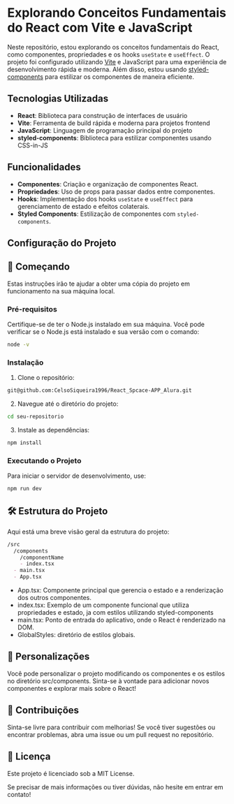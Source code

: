 # Explorando Conceitos Fundamentais do React com Vite e JavaScript

Neste repositório, estou explorando os conceitos fundamentais do React, como componentes, propriedades e os hooks `useState` e `useEffect`. O projeto foi configurado utilizando [Vite](https://vitejs.dev/) e JavaScript para uma experiência de desenvolvimento rápida e moderna. Além disso, estou usando [styled-components](https://styled-components.com/) para estilizar os componentes de maneira eficiente.

## Tecnologias Utilizadas

- **React**: Biblioteca para construção de interfaces de usuário
- **Vite**: Ferramenta de build rápida e moderna para projetos frontend
- **JavaScript**: Linguagem de programação principal do projeto
- **styled-components**: Biblioteca para estilizar componentes usando CSS-in-JS

## Funcionalidades

- **Componentes**: Criação e organização de componentes React.
- **Propriedades**: Uso de props para passar dados entre componentes.
- **Hooks**: Implementação dos hooks `useState` e `useEffect` para gerenciamento de estado e efeitos colaterais.
- **Styled Components**: Estilização de componentes com `styled-components`.

## Configuração do Projeto

## 🚀 Começando
Estas instruções irão te ajudar a obter uma cópia do projeto em funcionamento na sua máquina local.

### Pré-requisitos
Certifique-se de ter o Node.js instalado em sua máquina. Você pode verificar se o Node.js está instalado e sua versão com o comando:

```bash
node -v
```
### Instalação
1. Clone o repositório:

```bash
git@github.com:CelsoSiqueira1996/React_Spcace-APP_Alura.git
```
2. Navegue até o diretório do projeto:

```bash
cd seu-repositorio
```
3. Instale as dependências:

```bash
npm install
```
### Executando o Projeto
Para iniciar o servidor de desenvolvimento, use:

```bash
npm run dev
```
## 🛠️ Estrutura do Projeto
Aqui está uma breve visão geral da estrutura do projeto:

```markdown
/src
  /components
    /componentName
    - index.tsx
  - main.tsx
  - App.tsx
```
- App.tsx: Componente principal que gerencia o estado e a renderização dos outros componentes.
- index.tsx: Exemplo de um componente funcional que utiliza propriedades e estado, ja com estilos utilizando styled-components
- main.tsx: Ponto de entrada do aplicativo, onde o React é renderizado na DOM.
- GlobalStyles: diretório de estilos globais.
  
## 🎨 Personalizações
Você pode personalizar o projeto modificando os componentes e os estilos no diretório src/components. Sinta-se à vontade para adicionar novos componentes e explorar mais sobre o React!

## 🤝 Contribuições
Sinta-se livre para contribuir com melhorias! Se você tiver sugestões ou encontrar problemas, abra uma issue ou um pull request no repositório.

## 📄 Licença
Este projeto é licenciado sob a MIT License.

Se precisar de mais informações ou tiver dúvidas, não hesite em entrar em contato!
